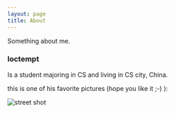 ```yaml
---
layout: page
title: About
---
```


Something about me.

### loctempt

Is a student majoring in CS and living in CS city, China.

this is one of his favorite pictures (hope you like it ;-)   ):

![street shot](https://s2.ax1x.com/2019/09/19/nOCBvR.jpg)